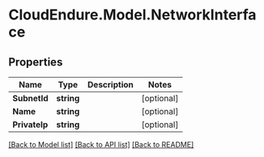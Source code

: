 # CloudEndure.Model.NetworkInterface
## Properties

Name | Type | Description | Notes
------------ | ------------- | ------------- | -------------
**SubnetId** | **string** |  | [optional] 
**Name** | **string** |  | [optional] 
**PrivateIp** | **string** |  | [optional] 

[[Back to Model list]](../README.md#documentation-for-models) [[Back to API list]](../README.md#documentation-for-api-endpoints) [[Back to README]](../README.md)

